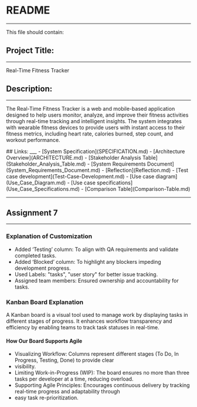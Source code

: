 # README
___
This file should contain:

## Project Title: 
___
Real-Time Fitness Tracker
## Description:
___
<p>The Real-Time Fitness Tracker is a web and mobile-based application designed to help users monitor, analyze, and 
improve their fitness activities through real-time tracking and intelligent insights. The system integrates with 
wearable fitness devices to provide users with instant access to their fitness metrics, including heart rate, calories 
burned, step count, and workout performance.</p>
## Links:
___
- [System Specification](SPECIFICATION.md)
- [Architecture Overview](ARCHITECTURE.md)
- [Stakeholder Analysis Table](Stakeholder_Analysis_Table.md)
- [System Requirements Document](System_Requirements_Document.md)
- [Reflection](Reflection.md)
- [Test case development](Test-Case-Development.md)
- [Use case diagram](Use_Case_Diagram.md)
- [Use case specifications](Use_Case_Specifications.md)
- [Comparison Table](Comparison-Table.md)

___

## Assignment 7
___
### Explanation of Customization
* Added ‘Testing’ column: To align with QA requirements and validate completed tasks.
* Added ‘Blocked’ column: To highlight any blockers impeding development progress.
* Used Labels: "tasks", "user story" for better issue tracking.
* Assigned team members: Ensured ownership and accountability for tasks.

### Kanban Board Explanation
<p>A Kanban board is a visual tool used to manage work by displaying tasks in different stages of progress. 
It enhances workflow transparency and efficiency by enabling teams to track task statuses in real-time.</p>

#### How Our Board Supports Agile
* Visualizing Workflow: Columns represent different stages (To Do, In Progress, Testing, Done) to provide clear 
* visibility.
* Limiting Work-in-Progress (WIP): The board ensures no more than three tasks per developer at a time, reducing overload.
* Supporting Agile Principles: Encourages continuous delivery by tracking real-time progress and adaptability through 
* easy task re-prioritization.